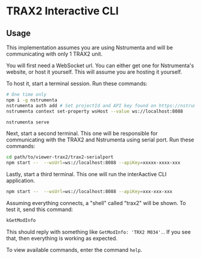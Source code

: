 # TRAX2 Interactive CLI

## Usage

This implementation assumes you are using Nstrumenta and will be communicating with only 1 TRAX2 unit.

You will first need a WebSocket url. You can either get one for Nstrumenta's website, or host it yourself. This will assume you are hosting it yourself.

To host it, start a terminal session. Run these commands:

```sh
# One time only
npm i -g nstrumenta
nstrumenta auth add # Set projectId and API key found on https://nstrumenta.com/
nstrumenta context set-property wsHost --value ws://localhost:8088

nstrumenta serve
```

Next, start a second terminal. This one will be responsible for communicating with the TRAX2 and Nstrumenta using serial port. Run these commands:

```sh
cd path/to/viewer-trax2/trax2-serialport
npm start --  --wsUrl=ws://localhost:8088 --apiKey=xxxxx-xxxx-xxx
```

Lastly, start a third terminal. This one will run the interAactive CLI application.

```sh
npm start --  --wsUrl=ws://localhost:8088 --apiKey=xxx-xxx-xxx
```

Assuming everything connects, a "shell" called "trax2" will be shown.
To test it, send this command:

```sh
kGetModInfo
```

This should reply with something like `GetModInfo: 'TRX2 M034'.`. If you see that, then everything is working as expected.

To view available commands, enter the command `help`.
